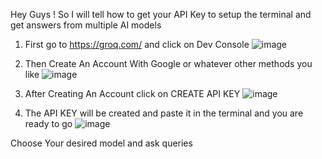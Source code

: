 Hey Guys ! So I will tell how to get your API Key to setup the terminal and get answers from multiple AI models

1) First go to https://groq.com/ and click on Dev Console
  ![image](https://github.com/user-attachments/assets/192ada5e-703e-48bb-99b5-6c4d2318c873)



3) Then Create An Account With Google or whatever other methods you like
   ![image](https://github.com/user-attachments/assets/62dc9d11-fa15-49a7-b75d-7792f8baca56)


4) After Creating An Account click on CREATE API KEY
   ![image](https://github.com/user-attachments/assets/011b694b-4229-4888-bc99-d08a0e287582)

5) The API KEY will be created and paste it in the terminal and you are ready to go
   ![image](https://github.com/user-attachments/assets/768552c7-4f22-49b2-a3b0-f98ba87900ce)


Choose Your desired model and ask queries

